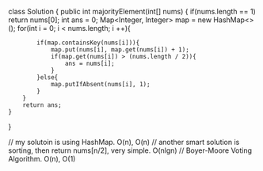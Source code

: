 class Solution {
    public int majorityElement(int[] nums) {
        if(nums.length == 1) return nums[0];
        int ans = 0;
        Map<Integer, Integer> map = new HashMap<>();
        for(int i = 0; i < nums.length; i ++){
            
            if(map.containsKey(nums[i])){
                map.put(nums[i], map.get(nums[i]) + 1);
                if(map.get(nums[i]) > (nums.length / 2)){
                    ans = nums[i];
                }
            }else{
                map.putIfAbsent(nums[i], 1);
            }
        }
        return ans;
    }
}

// my solutoin is using HashMap. O(n), O(n)
// another smart solution is sorting, then return nums[n/2], very simple. O(nlgn)
// Boyer-Moore Voting Algorithm. O(n), O(1) 
